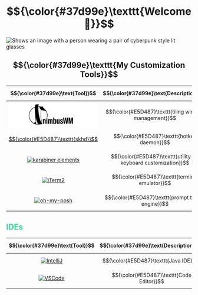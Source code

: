 # $${\color{#37d99e}\texttt{Welcome 👋}}$$

<picture>
    <source media="(prefers-color-scheme: dark)" srcset="./resources/dark.avif" sizes="(max-width: 710px) 120px, (max-width: 991px) 193px, 300px">
    <source media="(prefers-color-scheme: light)" srcset="./resources/white.avif" sizes="(max-width: 710px) 120px, (max-width: 991px) 193px, 300px">
    <img alt="Shows an image with a person wearing a pair of cyberpunk style lit glasses" src="./resources/dark.avif" style="object-fit: cover; object-position:50% 55%" height="300" width="1000">
</picture>

## $${\color{#37d99e}\texttt{My Customization Tools}}$$

|                                                                                  $${\color{#37d99e}\text{Tool}}$$                                                                                   |             $${\color{#37d99e}\text{Description}}$$              | $${\color{#37d99e}\text{Configuration}}$$                                                                                                           |
| :-------------------------------------------------------------------------------------------------------------------------------------------------------------------------------------------------: | :--------------------------------------------------------------: | --------------------------------------------------------------------------------------------------------------------------------------------------- |
|                        <a href="https://github.com/koekeishiya/yabai"><img alt="Yabai" src="https://github.com/koekeishiya/yabai/raw/master/assets/banner/banner.svg"/></a>                         |      $${\color{#E5D487}\texttt{tiling window management}}$$      | <a href="https://github.com/bogdan23a/.config/blob/main/yabai/yabairc"><img alt="config" src="./resources/cog.png" width="40px"/></a>               |
|                                                       <a href="https://github.com/koekeishiya/skhd"> $${\color{#E5D487}\texttt{skhd}}$$ </a>                                                        |           $${\color{#E5D487}\texttt{hotkey daemon}}$$            | <a href="https://github.com/bogdan23a/.config/blob/main/skhd/skhdrc"><img alt="config" src="./resources/cog.png" width="40px"/></a>                 |
|           <a href="https://github.com/pqrs-org/Karabiner-Elements"><img alt="karabiner elements" src="https://karabiner-elements.pqrs.org/favicons/android-96x96.png" width="40px"/></a>            | $${\color{#E5D487}\texttt{utility for keyboard customization}}$$ | <a href="https://github.com/bogdan23a/.config/blob/main/karabiner/karabiner.json"><img alt="config" src="./resources/cog.png" width="40px"/></a>    |
|                                                      <a href=""><img alt="iTerm2" src="https://iterm2.com/img/logo2x.jpg" width="120px"/></a>                                                       |         $${\color{#E5D487}\texttt{terminal emulator}}$$          | <a href="https://github.com/bogdan23a/.config/blob/main/yabai/yabairc"><img alt="config" src="./resources/cog.png" width="40px"/></a>               |
| <a href="https://github.com/JanDeDobbeleer/oh-my-posh"><img alt="oh-my-posh" src="https://raw.githubusercontent.com/jandedobbeleer/oh-my-posh/main/website/static/img/logo.png" width="100px"/></a> |        $${\color{#E5D487}\texttt{prompt theme engine}}$$         | <a href="https://github.com/bogdan23a/.config/blob/main/oh-my-posh/bromium.omp.json"><img alt="config" src="./resources/cog.png" width="40px"/></a> |

<h2 style="color:#37d99e">IDEs</h2>

|                                $${\color{#37d99e}\text{Tool}}$$                                 |  $${\color{#37d99e}\text{Description}}$$  | $${\color{#37d99e}\text{Configuration}}$$                                                                                                 |
| :---------------------------------------------------------------------------------------------: | :---------------------------------------: | ----------------------------------------------------------------------------------------------------------------------------------------- |
|      <a href=""><img alt="IntelliJ" src="https://www.jetbrains.com/icon.svg?r=1234"/></a>       |  $${\color{#E5D487}\texttt{Java IDE}}$$   | <a href="https://github.com/bogdan23a/.config/blob/main/yabai/yabairc"><img alt="config" src="./resources/cog.png" width="40px">          |
| <a href=""><img alt="VSCode" src="https://code.visualstudio.com/favicon.ico" width="40px"/></a> | $${\color{#E5D487}\texttt{Code Editor}}$$ | <a href="https://marketplace.visualstudio.com/items?itemName=TheBromo.bromium"><img alt="config" src="./resources//cog.png" width="40px"> |
